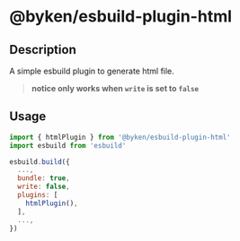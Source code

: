 # @byken/esbuild-plugin-html

## Description
A simple esbuild plugin to generate html file.
> __notice only works when `write` is set to `false`__

## Usage
```js
import { htmlPlugin } from '@byken/esbuild-plugin-html'
import esbuild from 'esbuild'

esbuild.build({
  ...,
  bundle: true,
  write: false,
  plugins: [
    htmlPlugin(),
  ],
  ...,
})
```